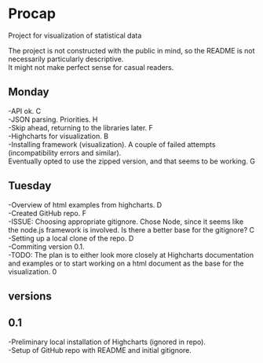 # Procap
Project for visualization of statistical data

The project is not constructed with the public in mind, so the README is not necessarily particularly descriptive. <br>
It might not make perfect sense for casual readers. <br>

Monday
------

-API ok. C <br>
-JSON parsing. Priorities. H <br>
-Skip ahead, returning to the libraries later. F <br>
-Highcharts for visualization. B <br>
-Installing framework (visualization). A couple of failed attempts (incompatibility errors and similar). <br>
Eventually opted to use the zipped version, and that seems to be working. G <br>

Tuesday
-------

-Overview of html examples from highcharts. D <br>
-Created GitHub repo. F <br>
-ISSUE: Choosing appropriate gitignore. Chose Node, since it seems like the node.js framework is involved. Is there a better base for the gitignore? C <br>
-Setting up a local clone of the repo.  D <br>
-Commiting version 0.1. <br>
-TODO: The plan is to either look more closely at Highcharts documentation and examples or to start working on a html document as the base for the visualization. 0 <br>

versions
--------

0.1
---

-Preliminary local installation of Highcharts (ignored in repo). <br>
-Setup of GitHub repo with README and initial gitignore. <br>
